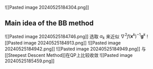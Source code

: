 ![[Pasted image 20240525184304.png]]
## Main idea of the BB method
![[Pasted image 20240525184746.png]]
选取 $\alpha_k$ 来近似 $\nabla^2 f(\textbf{x}^k)^{-1}\textbf{g}^k$ 
![[Pasted image 20240525184913.png]]
![[Pasted image 20240525184942.png]]
![[Pasted image 20240525184949.png]]
与[[Steepest Descent Method]]在QP上比较收敛
![[Pasted image 20240525185459.png]]